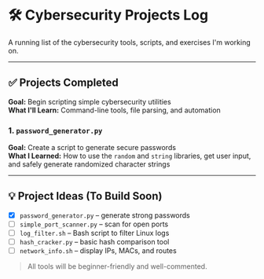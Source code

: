 # 🛠️ Cybersecurity Projects Log

A running list of the cybersecurity tools, scripts, and exercises I'm working on.

---

## ✅ Projects Completed

**Goal:** Begin scripting simple cybersecurity utilities  
**What I'll Learn:** Command-line tools, file parsing, and automation

### 1. `password_generator.py`
**Goal:** Create a script to generate secure passwords  
**What I Learned:** How to use the `random` and `string` libraries, get user input, and safely generate randomized character strings

---

## 💡 Project Ideas (To Build Soon)
- [X] `password_generator.py` – generate strong passwords
- [ ] `simple_port_scanner.py` – scan for open ports
- [ ] `log_filter.sh` – Bash script to filter Linux logs
- [ ] `hash_cracker.py` – basic hash comparison tool
- [ ] `network_info.sh` – display IPs, MACs, and routes

> All tools will be beginner-friendly and well-commented.
